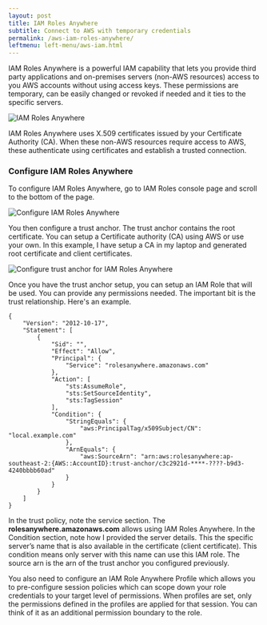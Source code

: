 ```yaml
---
layout: post
title: IAM Roles Anywhere
subtitle: Connect to AWS with temporary credentials
permalink: /aws-iam-roles-anywhere/
leftmenu: left-menu/aws-iam.html
---
```


IAM Roles Anywhere is a powerful IAM capability that lets you provide third party applications and on-premises servers (non-AWS resources) access to you AWS accounts without using access keys. These permissions are temporary, can be easily changed or revoked if needed and it ties to the specific servers.

![IAM Roles Anywhere](https://shajam-s3.s3.amazonaws.com/images/aws/iam/iam-roles-anywhere-design.png)

 IAM Roles Anywhere uses X.509 certificates issued by your Certificate Authority (CA). When these non-AWS resources require access to AWS, these authenticate using certificates and  establish a trusted connection. 

### Configure IAM Roles Anywhere

To configure IAM Roles Anywhere, go to IAM Roles console page and scroll to the bottom of the page.

![Configure IAM Roles Anywhere](https://shajam-s3.s3.amazonaws.com/images/aws/iam/configure-iam-role-anywhere.png)

You then configure a trust anchor. The trust anchor contains the root certificate. You can setup a Certificate authority (CA) using AWS or use your own. In this example, I have setup a CA in my laptop and generated root certificate and client certificates.

![Configure trust anchor for IAM Roles Anywhere](https://shajam-s3.s3.amazonaws.com/images/aws/iam/trust-anchor-configuration.png)

Once you have the trust anchor setup, you can setup an IAM Role that will be used. You can provide any permissions needed. The important bit is the trust relationship. Here's an example.

```
{
    "Version": "2012-10-17",
    "Statement": [
        {
            "Sid": "",
            "Effect": "Allow",
            "Principal": {
                "Service": "rolesanywhere.amazonaws.com"
            },
            "Action": [
                "sts:AssumeRole",
                "sts:SetSourceIdentity",
                "sts:TagSession"
            ],
            "Condition": {
                "StringEquals": {
                    "aws:PrincipalTag/x509Subject/CN": "local.example.com"
                },
                "ArnEquals": {
                    "aws:SourceArn": "arn:aws:rolesanywhere:ap-southeast-2:{AWS::AccountID}:trust-anchor/c3c2921d-****-????-b9d3-4240bbbb60ad"
                }
            }
        }
    ]
}
```

In the trust policy, note the service section. The **rolesanywhere.amazonaws.com**  allows using IAM Roles Anywhere. In the Condition section, note how I provided the server details. This the specific server’s name that is also available in the certificate (client certificate). This condition means only server with this name can use this IAM role. The source arn is the arn of the trust anchor you configured previously.

You also need to configure an IAM Role Anywhere Profile which allows you to pre-configure session policies which can scope down your role credentials to your target level of permissions. When profiles are set, only the permissions defined in the profiles are applied for that session. You can think of it as an additional permission boundary to the role.